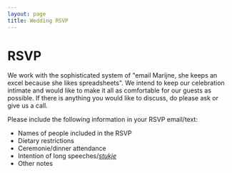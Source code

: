 ```yaml
---
layout: page
title: Wedding RSVP
---
```


# RSVP


<p class="class_01">
  
We work with the sophisticated system of "email Marijne, she keeps an excel because she likes spreadsheets". We intend to keep our celebration intimate and would like to make it all as comfortable for our guests as possible. If there is anything you would like to discuss, do please ask or give us a call. 

Please include the following information in your RSVP email/text:  
 
</p>

- Names of people included in the RSVP  
- Dietary restrictions  
- Ceremonie/dinner attendance  
- Intention of long speeches/*[stukje](../faq.md)*  
- Other notes  


